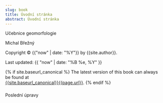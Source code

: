 ```yaml
---
slug: book
title: Úvodní stránka
abstract: Úvodní stránka
---
```


Učebnice geomorfologie

Michal Břežný



Copyright &copy; {{"now" | date: "%Y"}} by {{site.author}}.

Last updated: {{ "now" | date: "%B %e, %Y" }}

{% if site.baseurl_canonical %}
  The latest version of this book can always be found at  
  <a href="{{site.baseurl_canonical}}{{page.url}}">{{site.baseurl_canonical}}{{page.url}}</a>.
{% endif %}






### 
Poslední úpravy